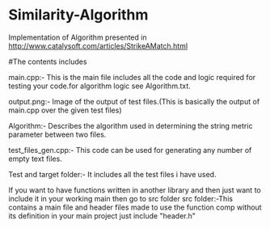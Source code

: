 # Similarity-Algorithm
Implementation of Algorithm presented in http://www.catalysoft.com/articles/StrikeAMatch.html

#The contents includes

main.cpp:- This is the main file includes all the code and logic required for testing your code.for algorithm logic see
Algorithm.txt.

output.png:- Image of the output of test files.(This is basically the output of main.cpp
over the given test files)

Algorithm:- Describes the algorithm used in determining the string metric parameter between two files.


test_files_gen.cpp:- This code can be used for generating any number of empty text files.

Test and target folder:- It includes all the test files i have used.



If you want to have functions written in another library and then just want to include it in your working main then
go to  src folder
src folder:-This contains a main file and header files made to use the function comp without its definition in your
main project just include "header.h"

   
